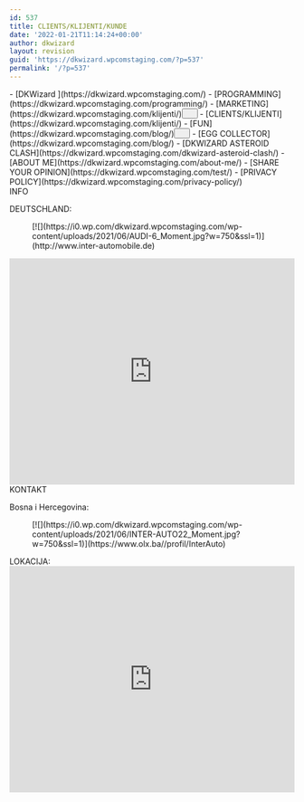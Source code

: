 ```yaml
---
id: 537
title: CLIENTS/KLIJENTI/KUNDE
date: '2022-01-21T11:14:24+00:00'
author: dkwizard
layout: revision
guid: 'https://dkwizard.wpcomstaging.com/?p=537'
permalink: '/?p=537'
---
```


<nav aria-label="Navigation 7" class="wp-container-269 has-background has-foreground-background-color wp-block-navigation">- [<span class="wp-block-navigation-item__label">DKWizard </span>](https://dkwizard.wpcomstaging.com/)
- [<span class="wp-block-navigation-item__label">PROGRAMMING</span>](https://dkwizard.wpcomstaging.com/programming/)
- [MARKETING](https://dkwizard.wpcomstaging.com/klijenti/)<button aria-expanded="false" aria-label="MARKETING submenu" class="wp-block-navigation__submenu-icon wp-block-navigation-submenu__toggle"><svg aria-hidden="true" fill="none" focusable="false" height="12" viewbox="0 0 12 12" width="12" xmlns="http://www.w3.org/2000/svg"><path d="M1.50002 4L6.00002 8L10.5 4" stroke-width="1.5"></path></svg></button>
    - [<span class="wp-block-navigation-item__label">CLIENTS/KLIJENTI</span>](https://dkwizard.wpcomstaging.com/klijenti/)
- [FUN](https://dkwizard.wpcomstaging.com/blog/)<button aria-expanded="false" aria-label="FUN submenu" class="wp-block-navigation__submenu-icon wp-block-navigation-submenu__toggle"><svg aria-hidden="true" fill="none" focusable="false" height="12" viewbox="0 0 12 12" width="12" xmlns="http://www.w3.org/2000/svg"><path d="M1.50002 4L6.00002 8L10.5 4" stroke-width="1.5"></path></svg></button>
    - [<span class="wp-block-navigation-item__label">EGG COLLECTOR</span>](https://dkwizard.wpcomstaging.com/blog/)
    - [<span class="wp-block-navigation-item__label">DKWIZARD ASTEROID CLASH</span>](https://dkwizard.wpcomstaging.com/dkwizard-asteroid-clash/)
- [<span class="wp-block-navigation-item__label">ABOUT ME</span>](https://dkwizard.wpcomstaging.com/about-me/)
- [<span class="wp-block-navigation-item__label">SHARE YOUR OPINION</span>](https://dkwizard.wpcomstaging.com/test/)
- [<span class="wp-block-navigation-item__label">PRIVACY POLICY</span>](https://dkwizard.wpcomstaging.com/privacy-policy/)

</nav>INFO

DEUTSCHLAND:

<figure class="wp-block-image size-large">[![](https://i0.wp.com/dkwizard.wpcomstaging.com/wp-content/uploads/2021/06/AUDI-6_Moment.jpg?w=750&ssl=1)](http://www.inter-automobile.de)</figure><div class="wp-block-coblocks-map" data-map-attr="/qaddress/q:/qHubertus Str. 9. 82256 Fürstenfeldbruck/q||/qlat/q:/qundefined/q||/qlng/q:/qundefined/q||/qskin/q:/qstandard/q||/qzoom/q:/q12/q||/qiconSize/q:/q36/q||/qmapTypeControl/q:/qtrue/q||/qzoomControl/q:/qtrue/q||/qstreetViewControl/q:/qtrue/q||/qfullscreenControl/q:/qtrue/q" style="min-height:400px"><iframe frameborder="0" src="https://www.google.com/maps?q=Hubertus%20Str.%209.%2082256%20F%C3%BCrstenfeldbruck&output=embed&hl=en-GB&z=12" style="width:100%;min-height:400px" title="Google Map"></iframe></div>KONTAKT

Bosna i Hercegovina:

<figure class="wp-block-image size-large">[![](https://i0.wp.com/dkwizard.wpcomstaging.com/wp-content/uploads/2021/06/INTER-AUTO22_Moment.jpg?w=750&ssl=1)](https://www.olx.ba//profil/InterAuto)</figure>LOKACIJA:

<div class="wp-block-coblocks-map" data-map-attr="/qaddress/q:/qGromiljak /q||/qlat/q:/qundefined/q||/qlng/q:/qundefined/q||/qskin/q:/qstandard/q||/qzoom/q:/q12/q||/qiconSize/q:/q36/q||/qmapTypeControl/q:/qtrue/q||/qzoomControl/q:/qtrue/q||/qstreetViewControl/q:/qtrue/q||/qfullscreenControl/q:/qtrue/q" style="min-height:400px"><iframe frameborder="0" src="https://www.google.com/maps?q=Gromiljak%20&output=embed&hl=en-GB&z=12" style="width:100%;min-height:400px" title="Google Map"></iframe></div>